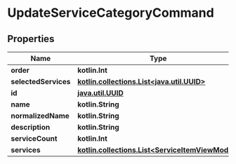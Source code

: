 
# UpdateServiceCategoryCommand

## Properties
Name | Type | Description | Notes
------------ | ------------- | ------------- | -------------
**order** | **kotlin.Int** |  |  [optional]
**selectedServices** | [**kotlin.collections.List&lt;java.util.UUID&gt;**](java.util.UUID.md) |  |  [optional]
**id** | [**java.util.UUID**](java.util.UUID.md) |  |  [optional]
**name** | **kotlin.String** |  |  [optional]
**normalizedName** | **kotlin.String** |  |  [optional]
**description** | **kotlin.String** |  |  [optional]
**serviceCount** | **kotlin.Int** |  |  [optional]
**services** | [**kotlin.collections.List&lt;ServiceItemViewModel&gt;**](ServiceItemViewModel.md) |  |  [optional]



